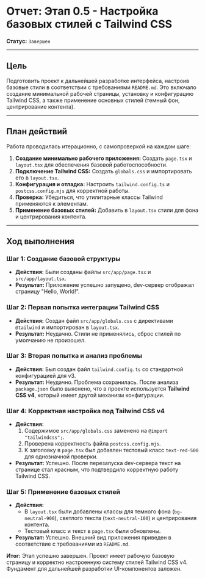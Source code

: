 # Отчет: Этап 0.5 - Настройка базовых стилей с Tailwind CSS

**Статус:** `Завершен`

---

## Цель

Подготовить проект к дальнейшей разработке интерфейса, настроив базовые стили в соответствии с требованиями `README.md`. Это включало создание минимальной рабочей страницы, установку и конфигурацию Tailwind CSS, а также применение основных стилей (темный фон, центрирование контента).

---

## План действий

Работа проводилась итерационно, с самопроверкой на каждом шаге:

1.  **Создание минимально рабочего приложения:** Создать `page.tsx` и `layout.tsx` для обеспечения базовой работоспособности.
2.  **Подключение Tailwind CSS:** Создать `globals.css` и импортировать его в `layout.tsx`.
3.  **Конфигурация и отладка:** Настроить `tailwind.config.ts` и `postcss.config.mjs` для корректной работы.
4.  **Проверка:** Убедиться, что утилитарные классы Tailwind применяются к элементам.
5.  **Применение базовых стилей:** Добавить в `layout.tsx` стили для фона и центрирования контента.

---

## Ход выполнения

### Шаг 1: Создание базовой структуры
- **Действия:** Были созданы файлы `src/app/page.tsx` и `src/app/layout.tsx`.
- **Результат:** Приложение успешно запущено, dev-сервер отображал страницу "Hello, World!".

### Шаг 2: Первая попытка интеграции Tailwind CSS
- **Действия:** Создан файл `src/app/globals.css` с директивами `@tailwind` и импортирован в `layout.tsx`.
- **Результат:** Неудачно. Стили не применялись, сброс стилей по умолчанию не произошел.

### Шаг 3: Вторая попытка и анализ проблемы
- **Действия:** Был создан файл `tailwind.config.ts` со стандартной конфигурацией для v3.
- **Результат:** Неудачно. Проблема сохранилась. После анализа `package.json` было выяснено, что в проекте используется **Tailwind CSS v4**, который имеет другой механизм конфигурации.

### Шаг 4: Корректная настройка под Tailwind CSS v4
- **Действия:**
    1.  Содержимое `src/app/globals.css` заменено на `@import "tailwindcss";`.
    2.  Проверена корректность файла `postcss.config.mjs`.
    3.  К заголовку в `page.tsx` был добавлен тестовый класс `text-red-500` для однозначной проверки.
- **Результат:** Успешно. После перезапуска dev-сервера текст на странице стал красным, что подтвердило корректную работу Tailwind CSS.

### Шаг 5: Применение базовых стилей
- **Действия:**
    - В `layout.tsx` были добавлены классы для темного фона (`bg-neutral-900`), светлого текста (`text-neutral-100`) и центрирования контента.
    - Тестовый класс и текст в `page.tsx` были обновлены.
- **Результат:** Успешно. Внешний вид приложения приведен в соответствие с требованиями из `README.md`.

**Итог:** Этап успешно завершен. Проект имеет рабочую базовую страницу и корректно настроенную систему стилей Tailwind CSS v4. Фундамент для дальнейшей разработки UI-компонентов заложен.
